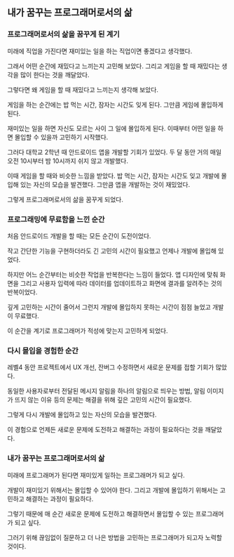 ## 내가 꿈꾸는 프로그래머로서의 삶

### 프로그래머로서의 삶을 꿈꾸게 된 계기

미래에 직업을 가진다면 재미있는 일을 하는 직업이면 좋겠다고 생각했다.

그래서 어떤 순간에 재밌다고 느끼는지 고민해 보았다. 그리고 게임을 할 때 재밌다는 생각을 많이 한다는 것을 깨달았다.

그렇다면 왜 게임을 할 때 재밌다고 느끼는지 생각해 보았다.

게임을 하는 순간에는 밥 먹는 시간, 잠자는 시간도 잊게 된다. 그만큼 게임에 몰입하게 된다.

재미있는 일을 하면 자신도 모르는 사이 그 일에 몰입하게 된다. 이때부터 어떤 일을 하면 몰입할 수 있을까 고민하기 시작했다.

그러다 대학교 2학년 때 안드로이드 앱을 개발할 기회가 있었다. 두 달 동안 거의 매일 오전 10시부터 밤 10시까지 쉬지 않고 개발했다.

이때 게임을 할 때와 비슷한 느낌을 받았다. 밥 먹는 시간, 잠자는 시간도 잊고 개발에 몰입해 있는 자신의 모습을 발견했다. 그만큼 앱을 개발하는 것이 재밌었다.

그렇게 프로그래머로서의 삶을 꿈꾸게 되었다.

### 프로그래밍에 무료함을 느낀 순간

처음 안드로이드 개발을 할 때는 모든 순간이 도전이었다.

작고 간단한 기능을 구현하더라도 긴 고민의 시간이 필요했고 언제나 개발에 몰입해 있었다.

하지만 어느 순간부터는 비슷한 작업을 반복한다는 느낌이 들었다. 앱 디자인에 맞춰 화면을 그리고 사용자 입력에 따라 데이터를 업데이트하고 화면에 결과를 알려주는 것의 반복이었다.

깊게 고민하는 시간이 줄어서 그런지 개발에 몰입하지 못하는 시간이 점점 늘었고 개발이 무료했다.

이 순간을 계기로 프로그래머가 적성에 맞는지 고민하게 되었다.

### 다시 몰입을 경험한 순간

레벨4 동안 프로젝트에서 UX 개선, 잔버그 수정하면서 새로운 문제를 접할 기회가 많았다.

동일한 사용자로부터 전달된 메시지 알림을 하나의 알림으로 띄우는 방법, 알림 이미지가 뜨지 않는 이유 등의 문제는 해결을 위해 깊은 고민의 시간이 필요했다.

그렇게 다시 개발에 몰입하고 있는 자신의 모습을 발견했다.

이 경험으로 언제든 새로운 문제에 도전하고 해결하는 과정이 필요하다는 것을 깨달았다.

### 내가 꿈꾸는 프로그래머로서의 삶

미래에 프로그래머가 된다면 재미있게 일하는 프로그래머가 되고 싶다.

개발이 재미있기 위해서는 몰입할 수 있어야 한다. 그리고 개발에 몰입하기 위해서는 고민하고 해결하는 과정이 필요하다.

그렇기 때문에 매 순간 새로운 문제에 도전하고 해결하면서 몰입할 수 있는 프로그래머가 되고 싶다.

그러기 위해 끊임없이 질문하고 더 나은 방법을 고민하는 프로그래머가 되고자 노력할 것이다.